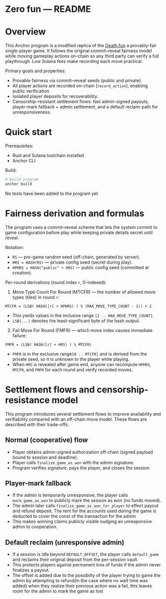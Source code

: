 # Zero fun — README

# Overview

This Anchor program is a modified replica of the [Death.fun](https://vscode.blockscan.com/2741/0x27EDd16eE56958fddCBA08947f12C43DDeC2B20C) a provably-fair single-player game. It follows the original commit–reveal fairness model while moving gameplay actions on-chain so any third party can verify a full playthrough. Low Solana fees make recording each move practical.

Primary goals and properties:

* Provable fairness via commit–reveal seeds (public and private).
* All player actions are recorded on-chain (`record_action`), enabling public verification.
* Isolated player deposits for recoverability.
* Censorship-resistant settlement flows: fast admin-signed payouts, player-mark fallback + admin settlement, and a default reclaim path for unresponsiveness.


# Quick start

Prerequisites:

* Rust and Solana toolchain installed
* Anchor CLI

Build:

```bash
# build program
anchor build

```

No tests have been added to the program yet

# Fairness derivation and formulas

The program uses a commit–reveal scheme that lets the system commit to game configuration before play while keeping private details secret until reveal.

Notation:

* `RS` — pre-game random seed (off-chain, generated by server).
* `HRS = HASH(RS)` — private config seed (secret during play).
* `HPHRS = HASH("public" + HRS)` — public config seed (committed at creation).

Per-round derivations (round index `r`, 0-indexed):

1. Move Type Count For Round (MTCFR) — the number of allowed move types (tiles) in round `r`:

```
MTCFR = (LSB( HASH([r] + HPHRS) ) % (MAX_MOVE_TYPE_COUNT - 1)) + 2
```

* This yields values in the inclusive range `[2 .. MAX_MOVE_TYPE_COUNT]`.
* `LSB(...)` denotes the least-significant byte of the hash output.

2. Fail Move For Round (FMFR) — which move index causes immediate failure:

```
FMFR = (LSB( HASH([r] + HRS) ) % MTCFR)
```

* `FMFR` is in the exclusive range`[0 .. MTCFR]` and is derived from the private seed, so it is unknown to the player while playing.
* When `HRS` is revealed after game end, anyone can recompute `HPHRS`, `MTCFR`, and `FMFR` for each round and verify recorded moves.


# Settlement flows and censorship-resistance model

This program introduces several settlement flows to improve availability and verifiability compared with an off-chain move model. These flows are described with their trade-offs.

## Normal (cooperative) flow

* Player obtains admin-signed authorization off-chain (signed payload bound to session and deadline).
* Player calls `finalize_game_as_won` with the admin signature.
* Program verifies signature, pays the player, and closes the session.

## Player-mark fallback

* If the admin is temporarily unresponsive, the player calls `mark_game_as_won` to publicly mark the session as won (no funds moved).
* The admin later calls `finalize_game_as_won_for_player` to effect payout and refund deposit; The rent for the accounts used during the game is deducted to cover the const of the transaction for the admin
* This makes winning claims publicly visible nudging an unresponsive admin to cooperation.

## Default reclaim (unresponsive admin)

* If a session is idle beyond `DEFAULT_OFFSET`, the player calls `default_game` and reclaims their original deposit from the per-session vault.
* This protects players against permanent loss of funds if the admin never finalizes a payout.
* The offset is added due to the possibilty of the player trying to game the admin by attempting to refund(in the case where no wait time was added) when they realize their previous action was a fail, this leaves room for the admin to mark the game as lost